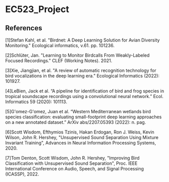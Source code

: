 # EC523_Project

## References

[1]Stefan Kahl, et al. "Birdnet: A Deep Learning Solution for Avian Diversity Monitoring." Ecological informatics, v.61. pp. 101236. 

[2]Schlüter, Jan. "Learning to Monitor Birdcalls From Weakly-Labeled Focused Recordings." CLEF (Working Notes). 2021.

[3]Xie, Jiangjian, et al. "A review of automatic recognition technology for bird vocalizations in the deep learning era." Ecological Informatics (2022): 101927.

[4]LeBien, Jack et al. “A pipeline for identification of bird and frog species in tropical soundscape recordings using a convolutional neural network.” Ecol. Informatics 59 (2020): 101113.

[5]G'omez-G'omez, Juan et al. “Western Mediterranean wetlands bird species classification: evaluating small-footprint deep learning approaches on a new annotated dataset.” ArXiv abs/2207.05393 (2022): n. pag.

[6]Scott Wisdom, Efthymios Tzinis, Hakan Erdogan, Ron J. Weiss, Kevin Wilson, John R. Hershey, "Unsupervised Sound Separation Using Mixture Invariant Training", Advances in Neural Information Processing Systems, 2020.

[7]Tom Denton, Scott Wisdom, John R. Hershey, "Improving Bird Classification with Unsupervised Sound Separation", Proc. IEEE International Conference on Audio, Speech, and Signal Processing (ICASSP), 2022.
